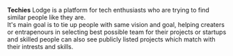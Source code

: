 <b>Techies</b> Lodge is a platform for tech enthusiasts who are trying to find similar people like they are.<br>
It's main goal is to tie up people with same vision and goal, helping creaters or entrapenours in selecting best possible team for their projects or startups and skilled people can also see publicly listed projects which match with their intrests and skills.
